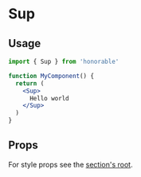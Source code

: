 # Sup

## Usage

```jsx
import { Sup } from 'honorable'

function MyComponent() {
  return (
    <Sup>
      Hello world
    </Sup>
  )
}
```

## Props

For style props see the [section's root](/components/html-tags).
